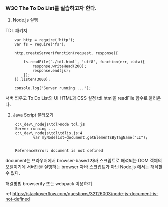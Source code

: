 ### W3C The To Do List를 실습하고자 한다.

1. Node.js 실행

TDL 패키지

        var http = require('http');
        var fs = require('fs');

        http.createServer(function(request, response){

            fs.readFile(`./tdl.html`, 'utf8', function(err, data){
                response.writeHead(200);
                response.end(js);
            });
        }).listen(3000);

        console.log("Server running ...");
    
서버 띄우고 To Do List의 UI HTML과 CSS 설정 tdl.html을 readFile 함수로 불러온다.

2. Java Script 불러오기

        c:\_dev\_nodejs\tdl>node tdl.js
        Server running ...
        c:\_dev\_nodejs\tdl\tdljs.js:4
                var myNodelist=document.getElementsByTagName("LI");
                               ^

        ReferenceError: document is not defined

document는 브라우저에서 browser-based 자바 스크립트로 해석되는 DOM 객체의 모델이기에
서버단을 실행하는 browser 자바 스크립트가 아닌 Node.js 에서는 해석할 수 없다.

해결방법 browserify 또는 webpack 이용하기

ref https://stackoverflow.com/questions/32126003/node-js-document-is-not-defined

